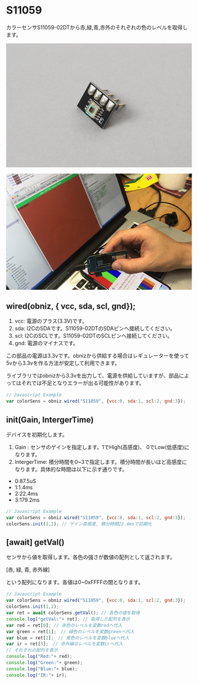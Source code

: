 # S11059
カラーセンサS11059-02DTから赤,緑,青,赤外のそれぞれの色のレベルを取得します。

![](./image.jpg)

![](./demo.gif)

## wired(obniz,  { vcc, sda, scl, gnd});

1. vcc: 電源のプラス(3.3V)です。
2. sda: I2CのSDAです。S11059-02DTのSDAピンへ接続してください。
3. scl: I2CのSCLです。S11059-02DTのSCLピンへ接続してください。
4. gnd: 電源のマイナスです。

この部品の電源は3.3vです。obnizから供給する場合はレギュレーターを使って5vから3.3vを作る方法が安定して利用できます。

ライブラリではobnizから3.3vを出力して、電源を供給していますが、部品によってはそれでは不足となりエラーが出る可能性があります。

```Javascript
// Javascript Example
var colorSens = obniz.wired("S11059", {vcc:0, sda:1, scl:2, gnd:3});
```

## init(Gain, IntergerTime)
デバイスを初期化します。

1. Gain : センサのゲインを指定します。1でHigh(高感度)、 0でLow(低感度)になります。
2. IntergerTime: 積分時間を0~3で指定します。積分時間が長いほど高感度になります。具体的な時間は以下に示す通りです。

 - 0:87.5uS
 - 1:1.4ms
 - 2:22.4ms
 - 3:179.2ms

```Javascript
// Javascript Example
var colorSens = obniz.wired("S11059", {vcc:0, sda:1, scl:2, gnd:3});
colorSens.init(1,2); // ゲイン高感度, 積分時間22.4msで初期化
```

## [await] getVal()
センサから値を取得します。各色の強さが数値の配列として返されます。

[赤, 緑, 青, 赤外線]

という配列になります。各値は0~0xFFFFの間となります。

```Javascript
// Javascript Example
var colorSens = obniz.wired("S11059", {vcc:0, sda:1, scl:2, gnd:3});
colorSens.init(1,2);
var ret = await colorSens.getVal(); // 各色の値を取得
console.log("getVal:"+ ret); // 取得した配列を表示
var red = ret[0]; // 赤色のレベルを変数redへ代入
var green = ret[1];　// 緑色のレベルを変数greenへ代入
var blue = ret[2];　// 青色のレベルを変数blueへ代入
var ir = ret[3];　// 赤外線のレベルを変数irへ代入
// それぞれの配列を表示
console.log("Red:"+ red);
console.log("Green:"+ green);
console.log("Blue:"+ blue);
console.log("IR:"+ ir);
```
